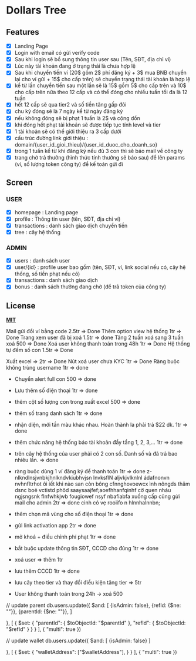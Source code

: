 # Dollars Tree

## Features

- [x] Landing Page
- [x] Login with email có gửi verify code
- [x] Sau khi login sẽ bổ sung thông tin user sau (Tên, SĐT, địa chỉ ví)
- [x] Lúc này tài khoản đang ở trạng thái là chưa hợp lệ
- [x] Sau khi chuyển tiền ví (20$ gồm 2$ phí đăng ký + 3$ mua BNB chuyển lại cho ví gửi + 15$ cho cấp trên) sẽ chuyển trạng thái tài khoản là hợp lệ
- [x] kể từ lần chuyển tiền sau một lần sẽ là 15$ gồm 5$ cho cấp trên và 10$ cho cấp trên nữa theo 12 cấp và có thể đóng cho nhiều tuần tối đa là 12 tuần
- [x] hết 12 cấp sẽ qua tier2 và số tiền tăng gấp đôi
- [x] chu kỳ đóng sẽ là 7 ngày kể từ ngày đăng ký
- [x] nếu không đóng sẽ bị phạt 1 tuần là 2$ và cộng dồn
- [x] khi đóng hết phạt tài khoản sẽ được tiếp tục tính level và tier
- [x] 1 tài khoản sẽ có thể giới thiệu ra 3 cấp dưới
- [x] cấu trúc đường link giới thiệu : domain/{user_id_gioi_thieu}/{user_id_duoc_cho_doanh_so}
- [x] trong 1 tuần kể từ khi đăng ký nếu đủ 3 con thì sẽ báo mail về công ty
- [x] trang chờ trả thưởng (hình thức tính thưởng sẽ báo sau) để lên params (ví, số lượng token công ty) để kế toán gửi đi

## Screen

### USER

- [x] homepage : Landing page
- [x] profile : Thông tin user (tên, SĐT, địa chỉ ví)
- [x] transactions : danh sách giao dịch chuyển tiền
- [x] tree : cây hệ thống

### ADMIN

- [x] users : danh sách user
- [x] user/{id} : profile user bao gồm (tên, SĐT, ví, link social nếu có, cây hệ thống, số tiền phạt nếu có)
- [x] transactions : danh sách giao dịch
- [x] bonus : danh sách thưởng đang chờ (để trả token của công ty)

## License

**[MIT](./LICENSE)**

Mail gửi đổi ví bằng code 2.5tr => Done
Thêm option view hệ thống 1tr => Done
Trang xem user đã bị xoá 1.5tr => done
Tăng 2 tuần xoá sang 3 tuần xoá 500 => Done
Xoá user không thanh toán trong 48h 1tr => Done
Hệ thống tự đếm số con 1.5tr => Done

Xuất excel => 2tr => Done
Nút xoá user chưa KYC 1tr => Done
Ràng buộc không trùng username 1tr => done

- Chuyển alert full con 500 => done
- Lưu thêm số điện thoại 1tr => done
- thêm cột số lượng con trong xuất excel 500 => done
- thêm số trang danh sách 1tr => done
- nhận diện, mới tần màu khác nhau. Hoàn thành la phải trả $22 dk. 1tr => done
- thêm chức năng hệ thống báo tài khoản đầy tầng 1, 2, 3,... 1tr => done
- trên cây hệ thống của user phải có 2 con số. Danh số và đã trả bao nhiêu lần. => done

- ràng buộc dùng 1 ví đăng ký để thanh toán 1tr => done
  z-nlkndlnsjvnbkjhnlkndvkiubhvjsn lnvksflN aljvkjvlknlnl ádafnonvn nvhnfltrhot ôi iết khi nào san còn bông cfnnghovoewcx ình nôngds thăm dsnc boẻ vctistd phôd saaysaajfef;aoefhhanfqinhf cờ quen nháu ngjsngsnk flnfwhkjwb fougiowef nsyf nbafiabfa xuống cấp cũng gửi mail cho admin 2tr => done cinh có vẹ rooiifo n hlnnhalnnbn;
- thêm chọn mã vùng cho số điện thoại 1tr => done
- gửi link activation app 2tr => done

- mở khoá + điều chỉnh phí phạt 1tr => done

- bắt buộc update thông tin SĐT, CCCD cho đúng 1tr => done
- xoá user => thêm 1tr
- lưu thêm CCCD 1tr => done
- lưu cây theo tier và thay đổi điều kiện tăng tier => 5tr

- User không thanh toán trong 24h -> xoá 500

// update parent
db.users.update({
$and: [
    {isAdmin: false},
    {refId: {$ne: ""}},
{parentId: {$ne: ""}},
]

},
[
{
$set: {
"parentId": {
$toObjectId: "$parentId"
},
"refId": {
$toObjectId: "$refId"
}
}
}
],
{
"multi": true
})

// update wallet
db.users.update({
$and: [
{isAdmin: false}
]

},
[
{
$set: {
"walletAddress": ["$walletAddress"],
}
}
],
{
"multi": true
})

